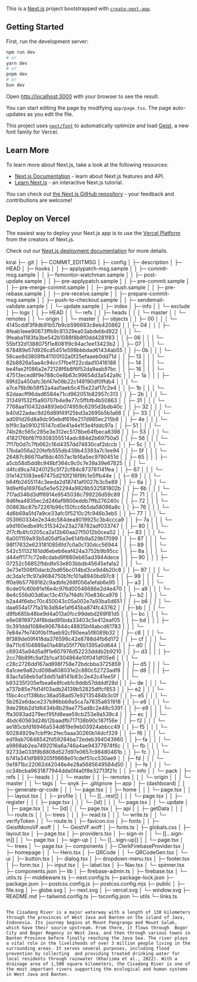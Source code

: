This is a [Next.js](https://nextjs.org) project bootstrapped with [`create-next-app`](https://nextjs.org/docs/app/api-reference/cli/create-next-app).

## Getting Started

First, run the development server:

```bash
npm run dev
# or
yarn dev
# or
pnpm dev
# or
bun dev
```

Open [http://localhost:3000](http://localhost:3000) with your browser to see the result.

You can start editing the page by modifying `app/page.tsx`. The page auto-updates as you edit the file.

This project uses [`next/font`](https://nextjs.org/docs/app/building-your-application/optimizing/fonts) to automatically optimize and load [Geist](https://vercel.com/font), a new font family for Vercel.

## Learn More

To learn more about Next.js, take a look at the following resources:

- [Next.js Documentation](https://nextjs.org/docs) - learn about Next.js features and API.
- [Learn Next.js](https://nextjs.org/learn) - an interactive Next.js tutorial.

You can check out [the Next.js GitHub repository](https://github.com/vercel/next.js) - your feedback and contributions are welcome!

## Deploy on Vercel

The easiest way to deploy your Next.js app is to use the [Vercel Platform](https://vercel.com/new?utm_medium=default-template&filter=next.js&utm_source=create-next-app&utm_campaign=create-next-app-readme) from the creators of Next.js.

Check out our [Next.js deployment documentation](https://nextjs.org/docs/app/building-your-application/deploying) for more details.


kirai
├─ .git
│  ├─ COMMIT_EDITMSG
│  ├─ config
│  ├─ description
│  ├─ HEAD
│  ├─ hooks
│  │  ├─ applypatch-msg.sample
│  │  ├─ commit-msg.sample
│  │  ├─ fsmonitor-watchman.sample
│  │  ├─ post-update.sample
│  │  ├─ pre-applypatch.sample
│  │  ├─ pre-commit.sample
│  │  ├─ pre-merge-commit.sample
│  │  ├─ pre-push.sample
│  │  ├─ pre-rebase.sample
│  │  ├─ pre-receive.sample
│  │  ├─ prepare-commit-msg.sample
│  │  ├─ push-to-checkout.sample
│  │  ├─ sendemail-validate.sample
│  │  └─ update.sample
│  ├─ index
│  ├─ info
│  │  └─ exclude
│  ├─ logs
│  │  ├─ HEAD
│  │  └─ refs
│  │     ├─ heads
│  │     │  └─ master
│  │     └─ remotes
│  │        └─ origin
│  │           └─ master
│  ├─ objects
│  │  ├─ 00
│  │  │  └─ 4145cddf3f9db91b57b9cb596683c8eb420862
│  │  ├─ 04
│  │  │  ├─ 8feab1eee90673ffb9c81329ea03abdebbd922
│  │  │  └─ 9feaba1183fa3be542b1088f8b8f0dd4281f83
│  │  ├─ 06
│  │  │  └─ 55bf32d1388075f1e8081f9c94ac1ee13423b2
│  │  ├─ 07
│  │  │  └─ 678489e57d926cd5451e598bbbdad61434ab55
│  │  ├─ 0b
│  │  │  └─ 56cae8d3809fb41100f02a0f25efaaeb0dd71d
│  │  ├─ 13
│  │  │  └─ 62b8826a5aa4c94cc17fbe1f22cdad10416188
│  │  ├─ 14
│  │  │  └─ be4fae2f086a2e72128f6b8f6f52da9aab97bc
│  │  ├─ 16
│  │  │  └─ 47513eced8f9e788c0e8b63c99654d3a542a9c
│  │  ├─ 1a
│  │  │  ├─ 69fd2a450afc3bf47e08b22c149190df0ffdb4
│  │  │  └─ a7ce76b9b58f52a4ad1aeb5c415e22af17c2e4
│  │  ├─ 1b
│  │  │  └─ 62daacff96dad6584e71cd962051b82957c313
│  │  ├─ 2b
│  │  │  └─ 313491532f5a90707b4e8e77c5ffbfb4b50863
│  │  ├─ 31
│  │  │  └─ 7768aa110432d4893eb074959c6295d3bdb40c
│  │  ├─ 32
│  │  │  └─ b40d22adac9d26d89f49125bd3a2695b5b1a66
│  │  ├─ 33
│  │  │  └─ ad091d26d8a9dc95ebdf616e217d985ec215b8
│  │  ├─ 4e
│  │  │  └─ b1f9c3a0910215147cd0e41a4e1f3e4fddc97a
│  │  ├─ 51
│  │  │  └─ 74b28c565c285e3e312ec5178be64fbeca8398
│  │  ├─ 53
│  │  │  └─ 4182176bf87f9308355514adc884d2b69750a5
│  │  ├─ 56
│  │  │  └─ 7f17b0d7c7fb662c16d4357dd74830caf2dccb
│  │  ├─ 5c
│  │  │  └─ 17bda056a220fefb555db439b43393a7c1ee94
│  │  ├─ 5f
│  │  │  └─ 26487c86670af8dc4057ac1b16a5ec9790451d
│  │  ├─ 65
│  │  │  ├─ a5cb58d5dd8c948bf364c9c0c7e39a39e67825
│  │  │  └─ d4fcd9ca74240125c5f72cf84c873781141fea
│  │  ├─ 67
│  │  │  └─ 01e1421083ee87475d210f216f9fc1e5ffb44e
│  │  ├─ 69
│  │  │  └─ b64fb2455114c3eeda2d18741af0027b3c5e89
│  │  ├─ 6a
│  │  │  └─ 9d9ef6a16976a5e5e52294a9828b532581802b
│  │  ├─ 6b
│  │  │  └─ 717ad346d3dff8914e9545038c799226d59c89
│  │  ├─ 71
│  │  │  └─ 8d6fea4835ec2d246af9800eddb7ffb276240c
│  │  ├─ 72
│  │  │  └─ 00863bc87b72261b96c150fcc6b5da58096a8c
│  │  ├─ 76
│  │  │  └─ 4d6b69a5fd7a9ce33afc5f5210c2fc946b3eb5
│  │  ├─ 77
│  │  │  └─ 053960334e2e34dc584dea8019925c3b4ccca9
│  │  ├─ 7a
│  │  │  └─ a9d160edbe9fc315342e23a278782adf033747
│  │  ├─ 80
│  │  │  └─ 2f7cfb4fc0205ca2a12b60aa27f5012b0cea52
│  │  ├─ 83
│  │  │  └─ 6a001159a93b5d05df5a3e614fb9a529b17099
│  │  ├─ 87
│  │  │  └─ 98f17632e6231810856fd7c0a0c130dcc56944
│  │  ├─ 89
│  │  │  └─ 542c51132161dd6ebeb6eaf424a3752b9b95cc
│  │  ├─ 8a
│  │  │  └─ d44eff177c72e8cdabd9f880eb65ad3944dece
│  │  ├─ 90
│  │  │  ├─ 07252c56852fbbdfe53e803bbdb45645efafa2
│  │  │  └─ 3e73e1506f0dacb2bd65bc014bd3ce9d4b20c8
│  │  ├─ 97
│  │  │  └─ dc3da1c1fc97a9684750b1fc101a8940bd97c8
│  │  ├─ 99
│  │  │  └─ ff0e9b57769162c9adbfe268f056a1efab6e95
│  │  ├─ a3
│  │  │  └─ 6cde01c60b91e16e4c976d00546686e2d4e470
│  │  ├─ a9
│  │  │  └─ 8e4c556d03d6ac13c417a7f4dfc70e836ca978
│  │  ├─ b2
│  │  │  └─ b2a44f6ebc70c450043c05a002e7a93ba5d651
│  │  ├─ b6
│  │  │  └─ daa654a177fa31b3d84e1af645ba874fc43762
│  │  ├─ bb
│  │  │  └─ d9fb685b48be9d4a013a0fcc99debd269f81d5
│  │  ├─ bc
│  │  │  └─ e6e08169724f8bdad95bda33403c5e412eaf05
│  │  ├─ bd
│  │  │  ├─ 0c391ddd1088e9067844c48835bf4abcd61783
│  │  │  └─ 7e84e7fe740f0b11faeb92cf90eea5f8089b32
│  │  ├─ c8
│  │  │  └─ 8f389de09f418da376598c42e8788d4fb6d172
│  │  ├─ cf
│  │  │  └─ 9a711c6104889a01a48fa55f776b1395a0d644
│  │  ├─ d0
│  │  │  └─ c69345a94d5a9f1e607976d52233dddb2b9210
│  │  ├─ d3
│  │  │  ├─ 2cc78b89fc9af2b1caf304864e10f041df05e6
│  │  │  └─ c28c2726dd167ad898f758e72bdcbba3725859
│  │  ├─ d5
│  │  │  └─ 6a1cee9a82cd098a608031e2c880c52723adf8
│  │  ├─ d8
│  │  │  ├─ 83acfa58eb5af3dd51a8141b83c2e42c41ee5f
│  │  │  └─ b93235f205efbea6e8fceb1c9ddb57ddddf28d
│  │  ├─ de
│  │  │  └─ a737b85e7fd14f03adb24139b52825dffcf853
│  │  ├─ e2
│  │  │  └─ 15bc4ccf138bbc38ad58ad57e92135484b3c0f
│  │  ├─ e5
│  │  │  └─ 5b262e6dace237b96bbb9a5ca7a7835a651918
│  │  ├─ e6
│  │  │  └─ 9de29bb2d1d6434b8b29ae775ad8c2e48c5391
│  │  ├─ e9
│  │  │  └─ ffa3083ad279ecf95fd8eae59cb253e9a539c4
│  │  ├─ ec
│  │  │  └─ 4bdc60563d24b12baadfb717138b90c187f56e
│  │  ├─ f2
│  │  │  └─ ae185cbfd16946a534d819e9eb03924abbcc49
│  │  ├─ f5
│  │  │  └─ 60284929e7cbff9c2fec5aaa30260b14dcf329
│  │  ├─ f6
│  │  │  └─ ed19ab70848542fd59284ba72edeb394043960
│  │  ├─ fa
│  │  │  └─ a9868ab2ea7492016a6a746a4ae94377974f6c
│  │  ├─ fb
│  │  │  └─ 92733e033f9b8808d527d97e0657c98480461b
│  │  ├─ fc
│  │  │  └─ b741a341df889205f9868e01cdef51cc530ae9
│  │  ├─ fd
│  │  │  └─ 0e1971bc22062d42048e4e28a5685649584d50
│  │  ├─ fe
│  │  │  └─ cc34bcba9631877944dda0f4a0f8e32713f21c
│  │  ├─ info
│  │  └─ pack
│  ├─ refs
│  │  ├─ heads
│  │  │  └─ master
│  │  ├─ remotes
│  │  │  └─ origin
│  │  │     └─ master
│  │  └─ tags
│  └─ snyk
├─ .gitignore
├─ app
│  ├─ (dashboard)
│  │  ├─ generate-qr-code
│  │  │  └─ page.tsx
│  │  ├─ home
│  │  │  └─ page.tsx
│  │  ├─ layout.tsx
│  │  ├─ profile
│  │  │  └─ [[...rest]]
│  │  │     └─ page.tsx
│  │  ├─ register
│  │  │  ├─ page.tsx
│  │  │  └─ [id]
│  │  │     └─ page.tsx
│  │  └─ update
│  │     ├─ page.tsx
│  │     └─ [id]
│  │        └─ page.tsx
│  ├─ api
│  │  ├─ getData
│  │  │  └─ route.ts
│  │  ├─ trees
│  │  │  ├─ read.ts
│  │  │  └─ write.ts
│  │  └─ verifyToken
│  │     └─ route.ts
│  ├─ favicon.ico
│  ├─ fonts
│  │  ├─ GeistMonoVF.woff
│  │  └─ GeistVF.woff
│  ├─ fonts.ts
│  ├─ globals.css
│  ├─ layout.tsx
│  ├─ page.tsx
│  ├─ providers.tsx
│  ├─ sign-in
│  │  └─ [[...sign-in]]
│  │     └─ page.tsx
│  ├─ sign-up
│  │  └─ [[...sign-up]]
│  │     └─ page.tsx
│  └─ trees
│     └─ page.tsx
├─ components
│  ├─ ClerkFirebaseProvider.tsx
│  ├─ homepage
│  │  └─ Hero.tsx
│  ├─ QRCode
│  │  └─ QRCodeGen.tsx
│  └─ ui
│     ├─ button.tsx
│     ├─ dialog.tsx
│     ├─ dropdown-menu.tsx
│     ├─ footer.tsx
│     ├─ form.tsx
│     ├─ input.tsx
│     ├─ label.tsx
│     ├─ Nav.tsx
│     └─ spinner.tsx
├─ components.json
├─ lib
│  ├─ firebase-admin.ts
│  ├─ firebase.tsx
│  └─ utils.ts
├─ middleware.ts
├─ next.config.ts
├─ package-lock.json
├─ package.json
├─ postcss.config.js
├─ postcss.config.mjs
├─ public
│  ├─ file.svg
│  ├─ globe.svg
│  ├─ next.svg
│  ├─ vercel.svg
│  └─ window.svg
├─ README.md
├─ tailwind.config.ts
├─ tsconfig.json
└─ utils
   └─ links.ts

```

The Cisadang River is a major waterway with a length of 138 kilometers through the provinces of West Java and Banten on the island of Java, Indonesia. Its journey begins at Mount Pangrango and Mount Salak, which have their source upstream. From there, it flows through  Bogor City and Bogor Regency in West Java, and then through various towns in Banten Province before finally reaching the Java Sea. The river plays a vital role in the livelihoods of over 3 million people living in the surrounding areas. It serves several purposes, including flood prevention by collecting  and providing treated drinking water for local residents through rainwater (Kharisma et al., 2022). With a drainage area of ​​1,500 square kilometers, the Cisadang River is one of the most important rivers supporting the ecological and human systems in West Java and Banten.